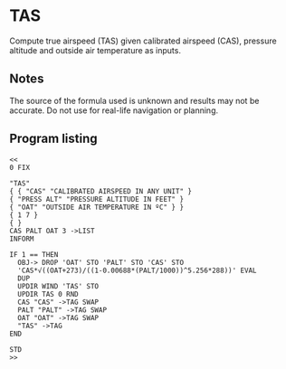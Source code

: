 # TAS

Compute true airspeed (TAS) given calibrated airspeed (CAS), pressure altitude and outside air temperature as inputs.

## Notes

The source of the formula used is unknown and results may not be accurate. Do not use for real-life navigation or planning.

## Program listing
```
<<
0 FIX

"TAS"
{ { "CAS" "CALIBRATED AIRSPEED IN ANY UNIT" }
{ "PRESS ALT" "PRESSURE ALTITUDE IN FEET" }
{ "OAT" "OUTSIDE AIR TEMPERATURE IN ºC" } }
{ 1 7 }
{ }
CAS PALT OAT 3 ->LIST
INFORM

IF 1 == THEN
  OBJ-> DROP 'OAT' STO 'PALT' STO 'CAS' STO
  'CAS*√((OAT+273)/((1-0.00688*(PALT/1000))^5.256*288))' EVAL
  DUP
  UPDIR WIND 'TAS' STO
  UPDIR TAS 0 RND
  CAS "CAS" ->TAG SWAP
  PALT "PALT" ->TAG SWAP
  OAT "OAT" ->TAG SWAP
  "TAS" ->TAG
END

STD
>>
```

